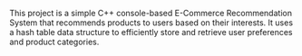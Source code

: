 This project is a simple C++ console-based E-Commerce Recommendation System that recommends products to users based on their interests. It uses a hash table data structure to efficiently store and retrieve user preferences and product categories.
